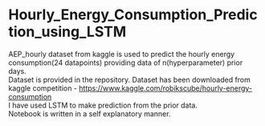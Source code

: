 # Hourly_Energy_Consumption_Prediction_using_LSTM
 AEP_hourly dataset from kaggle is used to predict the hourly energy consumption(24 datapoints) providing data of n(hyperparameter) prior days.<br>
 Dataset is provided in the repository. Dataset has been downloaded from kaggle competition - https://www.kaggle.com/robikscube/hourly-energy-consumption<br>
 I have used LSTM to make prediction from the prior data.<br>
 Notebook is written in a self explanatory manner.<br>
